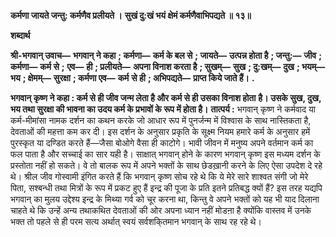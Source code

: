 **कर्मणा जायते जन्तु: कर्मणैव प्रलीयते ।** **सुखं दु:खं भयं क्षेमं कर्मणैवाभिपद्यते ॥ १३॥** 

**शब्दार्थ** 

**श्री-भगवान् उवाच—** **भगवान् ने कहा** **; कर्मणा—** **कर्म के बल से** **; जायते—** **उत्पन्न होता है** **; जन्तु:—** **जीव** **; कर्मणा—** **कर्म से** **;** **एव—** **ही** **; प्रलीयते—** **अपना विनाश करता है** **; सुखम्—** **सुख** **; दु:खम्—** **दुख** **; भयम्—** **भय** **; क्षेमम्—** **सुरक्षा** **; कर्मणा एव—** **कर्म** **से ही** **; अभिपद्यते—** **प्राप्त किये जाते हैं।** **.** 

**भगवान् कृष्ण ने कहा : कर्म से ही जीव जन्म लेता है और कर्म से ही उसका विनाश होता** **है। उसके सुख, दुख, भय तथा सुरक्षा की भावना का उदय कर्म के प्रभावों के रूप में होता है।** **तात्पर्य :** भगवान् कृष्ण ने कर्मवाद या कर्म-मीमांसा नामक दर्शन का कथन करके जो आधार रूप में पुनर्जन्म में विश्वास के साथ नास्तिकता है, देवताओं की महत्ता कम कर दी। इस दर्शन के अनुसार प्रकृति के सूक्ष्म नियम हमारे कर्म के अनुसार हमें पुरस्कृत या दण्डित करते हैं—जैसा बोओगे वैसा ही काटोगे। भावी जीवन में मनुष्य अपने वर्तमान कर्म का फल पाता है और सच्चाई का सार यही है। साक्षात् भगवान् होने के कारण भगवान् कृष्ण इस मध्यम दर्शन के प्रस्तोता नहीं हो सकते। वे तो बालक रूप में अपने भक्तों के साथ छेडख़ानी करने के लिए ऐसा उपदेश दे रहे थे। श्रील जीव गोस्वामी इंगित करते हैं कि भगवान् कृष्ण सोच रहे थे कि ये मेरे सारे शाश्वत संगी जो मेरे पिता, सश्बन्धी तथा मित्रों के रूप में प्रकट हुए हैं इन्द्र की पूजा के प्रति इतने प्रतिबद्ध क्यों हैं? इस तरह यद्यपि भगवान् का मुलय उद्देश्य इन्द्र के मिथ्या गर्व को चूर करना था, किन्तु वे अपने भक्तों को यह भी याद दिलाना चाहते थे कि उन्हें अन्य तथाकथित देवताओं की ओर अपना ध्यान नहीं मोडऩा है क्योंकि वास्तव में उनके भक्त तो पहले से ही परम सत्य अर्थात् स्वयं सर्वशकि्तमान भगवान् के साथ रह रहे थे।  
